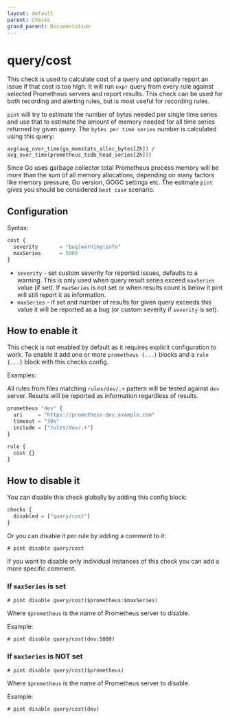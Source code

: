```yaml
---
layout: default
parent: Checks
grand_parent: Documentation
---
```


# query/cost

This check is used to calculate cost of a query and optionally report an issue
if that cost is too high. It will run `expr` query from every rule against
selected Prometheus servers and report results.
This check can be used for both recording and alerting rules, but is most
useful for recording rules.

`pint` will try to estimate the number of bytes needed per single time series
and use that to estimate the amount of memory needed for all time series
returned by given query.
The `bytes per time series` number is calculated using this query:

```
avg(avg_over_time(go_memstats_alloc_bytes[2h]) / avg_over_time(prometheus_tsdb_head_series[2h]))
```

Since Go uses garbage collector total Prometheus process memory will be more than the
sum of all memory allocations, depending on many factors like memory pressure,
Go version, GOGC settings etc. The estimate `pint` gives you should be considered
`best case` scenario.

## Configuration

Syntax:

```js
cost {
  severity       = "bug|warning|info"
  maxSeries      = 5000
}
```

- `severity` - set custom severity for reported issues, defaults to a warning.
  This is only used when query result series exceed `maxSeries` value (if set).
  If `maxSeries` is not set or when results count is below it pint will still
  report it as information.
- `maxSeries` - if set and number of results for given query exceeds this value
  it will be reported as a bug (or custom severity if `severity` is set).

## How to enable it

This check is not enabled by default as it requires explicit configuration
to work.
To enable it add one or more `prometheus {...}` blocks and a `rule {...}` block
with this checks config.

Examples:

All rules from files matching `rules/dev/.+` pattern will be tested against
`dev` server. Results will be reported as information regardless of results.

```js
prometheus "dev" {
  uri     = "https://prometheus-dev.example.com"
  timeout = "30s"
  include = ["rules/dev/.+"]
}

rule {
  cost {}
}
```

## How to disable it

You can disable this check globally by adding this config block:

```js
checks {
  disabled = ["query/cost"]
}
```

Or you can disable it per rule by adding a comment to it:

`# pint disable query/cost`

If you want to disable only individual instances of this check
you can add a more specific comment.

### If `maxSeries` is set

`# pint disable query/cost($prometheus:$maxSeries)`

Where `$prometheus` is the name of Prometheus server to disable.

Example:

`# pint disable query/cost(dev:5000)`

### If `maxSeries` is NOT set

`# pint disable query/cost($prometheus)`

Where `$prometheus` is the name of Prometheus server to disable.

Example:

`# pint disable query/cost(dev)`

